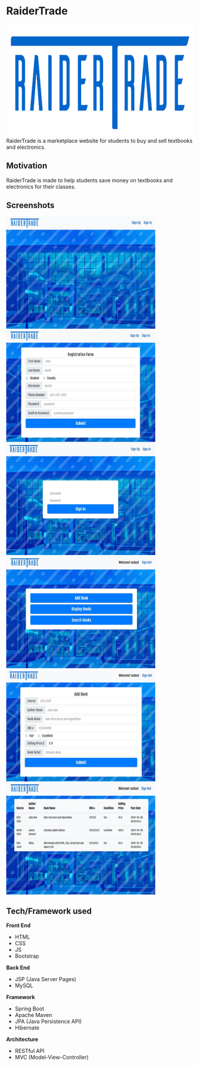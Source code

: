 # RaiderTrade
<img src="src/main/webapp/img/logo.png" width="700" height="300" />
RaiderTrade is a marketplace website for students to buy and sell textbooks and electronics.

## Motivation
RaiderTrade is made to help students save money on textbooks and electronics for their classes.

## Screenshots
<img src="images/1.jpg" width="400" height="300" /> <img src="images/2.jpg" width="400" height="300" />
<img src="images/3.jpg" width="400" height="300" /> <img src="images/4.jpg" width="400" height="300" />
<img src="images/5.jpg" width="400" height="300" /> <img src="images/6.jpg" width="400" height="300" />

## Tech/Framework used
<b>Front End</b>
- HTML
- CSS
- JS
- Bootstrap

<b>Back End</b>
- JSP (Java Server Pages)
- MySQL

<b>Framework</b>
- Spring Boot
- Apache Maven
- JPA (Java Persistence API)
- Hibernate

<b>Architecture</b>
- RESTful API
- MVC (Model-View-Controller)

